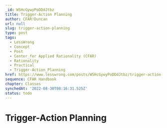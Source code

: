 ```yaml
---
_id: W5HcGywyPoDDdJtbz
title: Trigger-Action Planning
author: CFAR!Duncan
url: null
slug: trigger-action-planning
type: post
tags:
  - LessWrong
  - Concept
  - Post
  - Center_for Applied Rationality (CFAR)
  - Rationality
  - Practical
  - Trigger-Action_Planning
href: https://www.lesswrong.com/posts/W5HcGywyPoDDdJtbz/trigger-action-planning
sequence: CFAR Handbook
chapter: Classes
synchedAt: '2022-08-30T08:16:31.525Z'
status: todo
---
```


# Trigger-Action Planning

